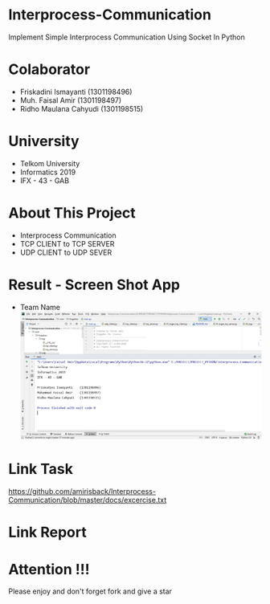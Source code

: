 # Interprocess-Communication
Implement Simple Interprocess Communication Using Socket In Python

# Colaborator
- Friskadini Ismayanti (1301198496)
- Muh. Faisal Amir  (1301198497)
- Ridho Maulana Cahyudi  (1301198515)

# University
- Telkom University
- Informatics 2019
- IFX - 43 - GAB

# About This Project
- Interprocess Communication
- TCP CLIENT to TCP SERVER
- UDP CLIENT to UDP SEVER

# Result - Screen Shot App
- Team Name
![ScreenShoot Apps](docs/image/team_name.png?raw=true)

# Link Task
https://github.com/amirisback/Interprocess-Communication/blob/master/docs/excercise.txt

# Link Report

# Attention !!!
Please enjoy and don't forget fork and give a star